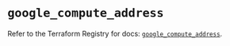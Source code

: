 # `google_compute_address`

Refer to the Terraform Registry for docs: [`google_compute_address`](https://registry.terraform.io/providers/hashicorp/google-beta/6.19.0/docs/resources/google_compute_address).
